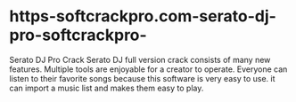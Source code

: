 # https-softcrackpro.com-serato-dj-pro-softcrackpro-
Serato DJ Pro Crack Serato DJ full version crack consists of many new features. Multiple tools are enjoyable for a creator to operate. Everyone can listen to their favorite songs because this software is very easy to use. it can import a music list and makes them easy to play. 
